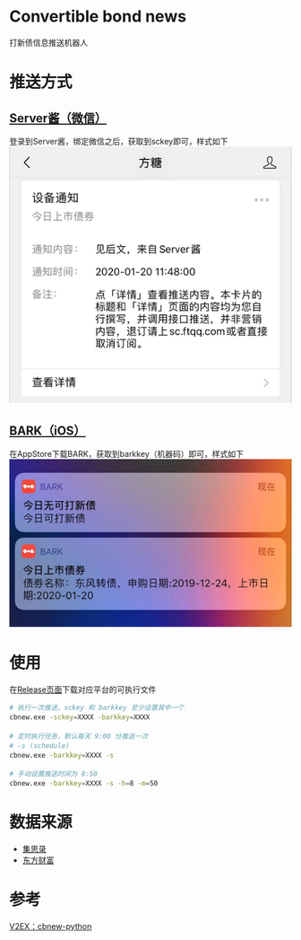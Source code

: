 # Convertible bond news
打新债信息推送机器人

# 推送方式
## [Server酱（微信）](http://sc.ftqq.com/3.version)
登录到Server酱，绑定微信之后，获取到sckey即可，样式如下  
![ft](https://raw.githubusercontent.com/Cyronlee/cbnew-go/master/imgs/ft.png)
## [BARK（iOS）](https://github.com/Finb/Bark)
在AppStore下载BARK，获取到barkkey（机器码）即可，样式如下  
![bark](https://raw.githubusercontent.com/Cyronlee/cbnew-go/master/imgs/bark.png)

# 使用
在[Release页面](https://github.com/Cyronlee/cbnew-go/releases)下载对应平台的可执行文件  
```bash
# 执行一次推送，sckey 和 barkkey 至少设置其中一个
cbnew.exe -sckey=XXXX -barkkey=XXXX

# 定时执行任务，默认每天 9:00 分推送一次
# -s (schedule)
cbnew.exe -barkkey=XXXX -s

# 手动设置推送时间为 8:50
cbnew.exe -barkkey=XXXX -s -h=8 -m=50
```

# 数据来源
- [集思录](https://www.jisilu.cn/data/cbnew/#pre)
- [东方财富](http://data.eastmoney.com/kzz/default.html)

# 参考
[V2EX：cbnew-python](https://github.com/crazygit/cbnew)
